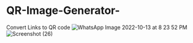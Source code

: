 # QR-Image-Generator-
Convert Links to QR code
![WhatsApp Image 2022-10-13 at 8 23 52 PM](https://user-images.githubusercontent.com/77226105/195632204-97ce416d-2ebd-4701-8556-f3c7a7a44583.jpeg)
![Screenshot (26)](https://user-images.githubusercontent.com/77226105/195632285-31198b48-e4d9-4213-a06d-288ab970f08c.png)

